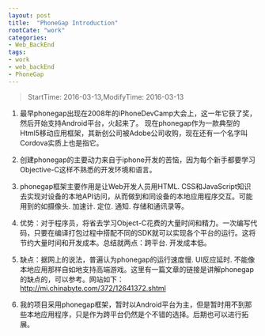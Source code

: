```yaml
---
layout: post
title:  "PhoneGap Introduction"
rootCate: "work"
categories:
- Web_BackEnd
tags:
- work
- web_backEnd  
- PhoneGap
---
```


> StartTime: 2016-03-13,ModifyTime: 2016-03-13

1. 最早phonegap出现在2008年的iPhoneDevCamp大会上，这一年它获了奖，然后开始支持Android平台，火起来了。
    现在phonegap作为一款典型的Html5移动应用框架，其新创公司被Adobe公司收购，现在还有一个名字叫Cordova实质上也是指它。

<!---more--->

2. 创建phonegap的主要动力来自于iphone开发的苦恼，因为每个新手都要学习Objective-C这样不熟悉的开发环境和语言。

3. phonegap框架主要作用是让Web开发人员用HTML. CSS和JavaScript知识去实现对设备的本地API访问，从而做到和同设备的本地应用程序交互。可能用到的如摄像头. 加速计. 定位. 通知. 存储和通讯录等。

4. 优势：对于程序员，将省去学习Object-C花费的大量时间和精力。一次编写代码，只要在编译打包过程中搭配不同的SDK就可以实现各个平台的运行。这将节约大量时间和开发成本。总结就两点：跨平台. 开发成本低。

5. 缺点：据网上的说法，普遍认为phonegap的运行速度慢. UI反应延时. 不能像本地应用那样自如地支持高端游戏。这里有一篇文章的链接是讲解phonegap的缺点的，可以参考。网站如下：http://mi.chinabyte.com/372/12641372.shtml

6. 我的项目采用phonegap框架，暂时以Android平台为主，但是暂时用不到那些本地应用程序，只是作为跨平台仍然是个不错的选择。后期也可以进行拓展。

